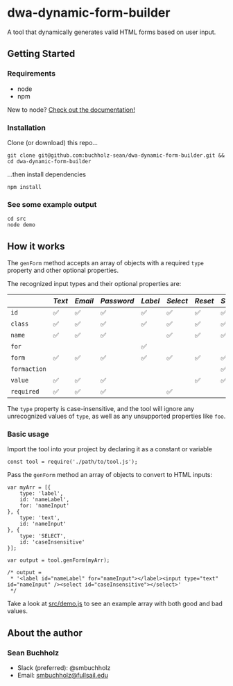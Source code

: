 # dwa-dynamic-form-builder
A tool that dynamically generates valid HTML forms based on user input.

## Getting Started

### Requirements
* node
* npm

New to node? [Check out the documentation!](https://www.npmjs.com/get-npm)

### Installation
Clone (or download) this repo...
```
git clone git@github.com:buchholz-sean/dwa-dynamic-form-builder.git && cd dwa-dynamic-form-builder
```
...then install dependencies
```
npm install
```

### See some example output
```
cd src
node demo
```

## How it works

The `genForm` method accepts an array of objects with a required `type` property and other optional properties.

The recognized input types and their optional properties are:

|              | *Text*             | *Email*            | *Password*         | *Label*            | *Select*           | *Reset*            | *Submit*           |
|--------------|--------------------|--------------------|--------------------|--------------------|--------------------|--------------------|--------------------|
| `id`         | :white_check_mark: | :white_check_mark: | :white_check_mark: | :white_check_mark: | :white_check_mark: | :white_check_mark: | :white_check_mark: |
| `class`      | :white_check_mark: | :white_check_mark: | :white_check_mark: | :white_check_mark: | :white_check_mark: | :white_check_mark: | :white_check_mark: |
| `name`       | :white_check_mark: | :white_check_mark: | :white_check_mark: |                    | :white_check_mark: | :white_check_mark: | :white_check_mark: |
| `for`        |                    |                    |                    | :white_check_mark: |                    |                    |                    |
| `form`       | :white_check_mark: | :white_check_mark: | :white_check_mark: | :white_check_mark: | :white_check_mark: | :white_check_mark: | :white_check_mark: |
| `formaction` |                    |                    |                    |                    |                    |                    | :white_check_mark: |
| `value`      | :white_check_mark: | :white_check_mark: | :white_check_mark: |                    |                    | :white_check_mark: | :white_check_mark: |
| `required`   | :white_check_mark: | :white_check_mark: | :white_check_mark: |                    | :white_check_mark: |                    |                    |

The `type` property is case-insensitive, and the tool will ignore any unrecognized values of `type`, as well as any unsupported properties like `foo`.

### Basic usage

Import the tool into your project by declaring it as a constant or variable
```
const tool = require('./path/to/tool.js');
```

Pass the `genForm` method an array of objects to convert to HTML inputs:

```
var myArr = [{
    type: 'label',
    id: 'nameLabel',
    for: 'nameInput'
}, {
    type: 'text',
    id: 'nameInput'
}, {
    type: 'SELECT',
    id: 'caseInsensitive'
}];

var output = tool.genForm(myArr);

/* output =
 * '<label id="nameLabel" for="nameInput"></label><input type="text" id="nameInput" /><select id="caseInsensitive"></select>'
 */
```

Take a look at [src/demo.js](./src/demo.js) to see an example array with both good and bad values.

## About the author

### Sean Buchholz

* Slack (preferred): @smbuchholz
* Email: smbuchholz@fullsail.edu
